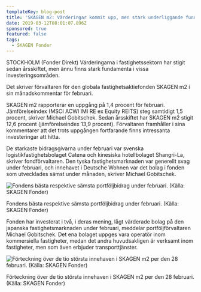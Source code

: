 ```yaml
---
templateKey: blog-post
title: 'SKAGEN m2: Värderingar kommit upp, men stark underliggande fundamenta'
date: 2019-03-12T08:01:07.896Z
sponsored: true
featured: false
tags:
  - SKAGEN Fonder
---
```

STOCKHOLM (Fonder Direkt) Värderingarna i fastighetssektorn har stigit sedan årsskiftet, men ännu finns stark fundamenta i vissa investeringsområden.



Det skriver förvaltaren för den globala fastighetsaktiefonden SKAGEN m2 i sin månadskommentar för februari.



SKAGEN m2 rapporterar en uppgång på 1,4 procent för februari. Jämförelseindex (MSCI ACWI IMI RE ex Equity REITS) steg samtidigt 1,5 procent, skriver Michael Gobitschek. Sedan årsskiftet har SKAGEN m2 stigit 12,6 procent (jämförelseindex 13,9 procent). Förvaltaren framhåller i sina kommentarer att det trots uppgången fortfarande finns intressanta investeringar att hitta.



De starkaste bidragsgivarna under februari var svenska logistikfastighetsbolaget Catena och kinesiska hotellbolaget Shangri-La, skriver fondförvaltaren. Den tyska fastighetsmarknaden var generellt svag under februari, och innehavet i Deutsche Wohnen var det bolag i fonden som utvecklades sämst under månaden, skriver Michael Gobitschek.

![Fondens bästa respektive sämsta portföljbidrag under februari. (Källa: SKAGEN Fonder)](/img/skagen12mar.png)

<span class="image-caption">Fondens bästa respektive sämsta portföljbidrag under februari. (Källa: SKAGEN Fonder)</span>

Fonden har investerat i två, i deras mening, lågt värderade bolag på den japanska fastighetsmarknaden under februari, meddelar portföljförvaltaren Michael Gobitschek. Det ena bolaget uppges vara operatör inom kommersiella fastigheter, medan det andra huvudsakligen är verksamt inom fastigheter, men som även erbjuder transporttjänster.

![Förteckning över de tio största innehaven i SKAGEN m2 per den 28 februari. (Källa: SKAGEN Fonder)](/img/skagen12mar2.png)

<span class="image-caption">Förteckning över de tio största innehaven i SKAGEN m2 per den 28 februari. (Källa: SKAGEN Fonder)</span>
